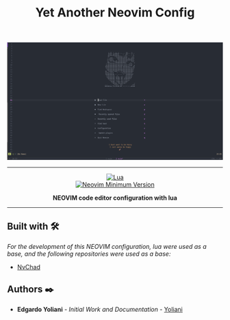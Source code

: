 <h1 align="center">Yet Another Neovim Config</h1>
<br/>
<br/>
<img src="/assets/screenshot.png"><hr>
<div align="center">

[![Lua](https://img.shields.io/badge/Made%20with%20Lua-blueviolet.svg?style=for-the-badge&logo=lua)]() <br/> [![Neovim Minimum Version](https://img.shields.io/badge/Neovim-0.6+-blueviolet.svg?style=flat-square&logo=Neovim&logoColor=white)](https://github.com/neovim/neovim)

**NEOVIM code editor configuration with lua**

</div>
<hr/>

## Built with 🛠️

_For the development of this NEOVIM configuration, lua were used as a base, and
the following repositories were used as a base:_

- [NvChad](https://github.com/NvChad/NvChad)

## Authors ✒️

- **Edgardo Yoliani** - _Initial Work and Documentation_ - [Yoliani](https://github.com/Yoliani)
